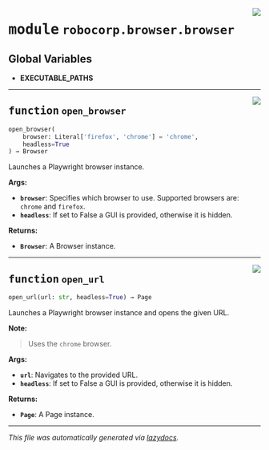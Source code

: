 <!-- markdownlint-disable -->

<a href="../../browser/src/robocorp/browser/browser.py#L0"><img align="right" style="float:right;" src="https://img.shields.io/badge/-source-cccccc?style=flat-square"></a>

# <kbd>module</kbd> `robocorp.browser.browser`




**Global Variables**
---------------
- **EXECUTABLE_PATHS**

---

<a href="../../browser/src/robocorp/browser/browser.py#L52"><img align="right" style="float:right;" src="https://img.shields.io/badge/-source-cccccc?style=flat-square"></a>

## <kbd>function</kbd> `open_browser`

```python
open_browser(
    browser: Literal['firefox', 'chrome'] = 'chrome',
    headless=True
) → Browser
```

Launches a Playwright browser instance. 



**Args:**
 
 - <b>`browser`</b>:  Specifies which browser to use. Supported browsers are: ``chrome`` and ``firefox``. 
 - <b>`headless`</b>:  If set to False a GUI is provided, otherwise it is hidden. 



**Returns:**
 
 - <b>`Browser`</b>:  A Browser instance. 


---

<a href="../../browser/src/robocorp/browser/browser.py#L83"><img align="right" style="float:right;" src="https://img.shields.io/badge/-source-cccccc?style=flat-square"></a>

## <kbd>function</kbd> `open_url`

```python
open_url(url: str, headless=True) → Page
```

Launches a Playwright browser instance and opens the given URL. 



**Note:**

> Uses the ``chrome`` browser. 
>

**Args:**
 
 - <b>`url`</b>:  Navigates to the provided URL. 
 - <b>`headless`</b>:  If set to False a GUI is provided, otherwise it is hidden. 



**Returns:**
 
 - <b>`Page`</b>:  A Page instance. 




---

_This file was automatically generated via [lazydocs](https://github.com/ml-tooling/lazydocs)._
